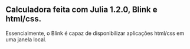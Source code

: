 ## Calculadora feita com Julia 1.2.0, Blink e html/css.

Essencialmente, o Blink é capaz de disponibilizar aplicações html/css em uma janela local.
